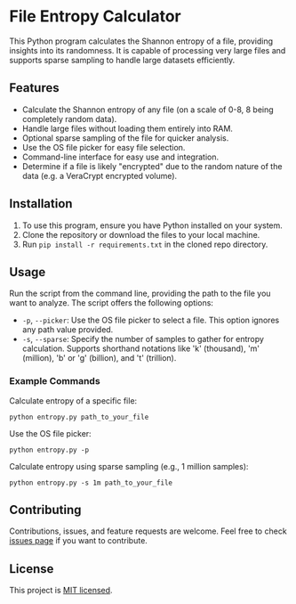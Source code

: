 # File Entropy Calculator

This Python program calculates the Shannon entropy of a file, providing insights into its randomness. It is capable of processing very large files and supports sparse sampling to handle large datasets efficiently.

## Features
- Calculate the Shannon entropy of any file (on a scale of 0-8, 8 being completely random data).
- Handle large files without loading them entirely into RAM.
- Optional sparse sampling of the file for quicker analysis.
- Use the OS file picker for easy file selection.
- Command-line interface for easy use and integration.
- Determine if a file is likely "encrypted" due to the random nature of the data (e.g. a VeraCrypt encrypted volume).

## Installation

1. To use this program, ensure you have Python installed on your system. 
2. Clone the repository or download the files to your local machine.
3. Run ```pip install -r requirements.txt``` in the cloned repo directory.

## Usage

Run the script from the command line, providing the path to the file you want to analyze. The script offers the following options:

- `-p`, `--picker`: Use the OS file picker to select a file. This option ignores any path value provided.
- `-s`, `--sparse`: Specify the number of samples to gather for entropy calculation. Supports shorthand notations like 'k' (thousand), 'm' (million), 'b' or 'g' (billion), and 't' (trillion).

### Example Commands

Calculate entropy of a specific file:

```
python entropy.py path_to_your_file
```

Use the OS file picker:
```
python entropy.py -p
```

Calculate entropy using sparse sampling (e.g., 1 million samples):

```
python entropy.py -s 1m path_to_your_file
```

## Contributing

Contributions, issues, and feature requests are welcome. Feel free to check [issues page](#) if you want to contribute.

## License

This project is [MIT licensed](LICENSE).
